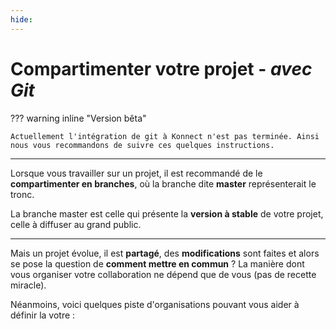```yaml
---
hide:
---
```


# **Compartimenter votre projet** - *avec Git* 






??? warning inline "Version bêta"

    Actuellement l'intégration de git à Konnect n'est pas terminée. Ainsi nous vous recommandons de suivre ces quelques instructions.


---



Lorsque vous travailler sur un projet, il est recommandé de le **compartimenter en branches**, où la branche dite **master** représenterait le tronc.

La branche master est celle qui présente la **version à stable** de votre projet, celle à diffuser au grand public.

---

Mais un projet évolue, il est **partagé**, des **modifications** sont faites et alors se pose la question de **comment mettre en commun** ?
La manière dont vous organiser votre collaboration ne dépend que de vous (pas de recette miracle). 

Néanmoins, voici quelques piste d'organisations pouvant vous aider à définir la votre :



[^1]: On parle d'arbre mais en soit, Git n'est ni vert ou écolo.


<style>
  .md-content__button {
    display: none;
  }
</style>